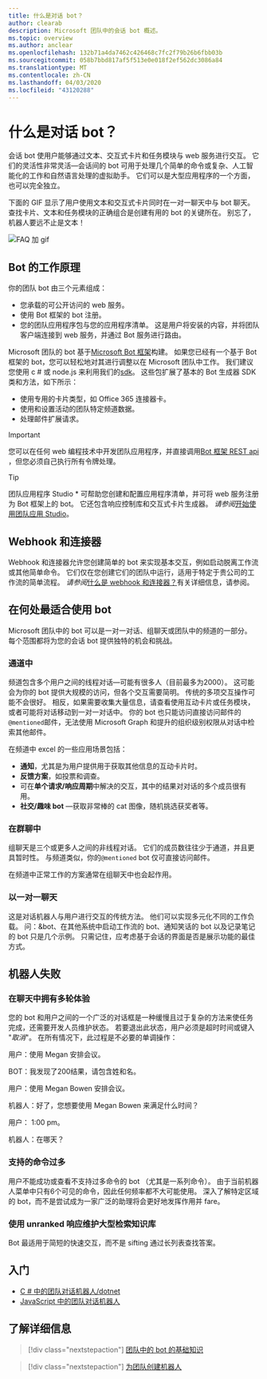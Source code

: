 ```yaml
---
title: 什么是对话 bot？
author: clearab
description: Microsoft 团队中的会话 bot 概述。
ms.topic: overview
ms.author: anclear
ms.openlocfilehash: 132b71a4da7462c426468c7fc2f79b26b6fbb03b
ms.sourcegitcommit: 058b7bbd817af5f513e0e018f2ef562dc3086a84
ms.translationtype: MT
ms.contentlocale: zh-CN
ms.lasthandoff: 04/03/2020
ms.locfileid: "43120288"
---
```

# <a name="what-are-conversational-bots"></a>什么是对话 bot？

会话 bot 使用户能够通过文本、交互式卡片和任务模块与 web 服务进行交互。 它们的灵活性非常灵活—会话间的 bot 可用于处理几个简单的命令或复杂、人工智能化的工作和自然语言处理的虚拟助手。 它们可以是大型应用程序的一个方面，也可以完全独立。

下面的 GIF 显示了用户使用文本和交互式卡片同时在一对一聊天中与 bot 聊天。 查找卡片、文本和任务模块的正确组合是创建有用的 bot 的关键所在。 别忘了，机器人要远不止是文本！

![FAQ 加 gif](~/assets/images/FAQPlusEndUser.gif)

## <a name="how-bots-work"></a>Bot 的工作原理

你的团队 bot 由三个元素组成：

* 您承载的可公开访问的 web 服务。
* 使用 Bot 框架的 bot 注册。
* 您的团队应用程序包与您的应用程序清单。 这是用户将安装的内容，并将团队客户端连接到 web 服务，并通过 Bot 服务进行路由。

Microsoft 团队的 bot 基于[Microsoft Bot 框架](https://dev.botframework.com/)构建。 如果您已经有一个基于 Bot 框架的 bot，您可以轻松地对其进行调整以在 Microsoft 团队中工作。 我们建议您使用 c # 或 node.js 来利用我们的[sdk](/microsoftteams/platform/#pivot=sdk-tools)。 这些包扩展了基本的 Bot 生成器 SDK 类和方法，如下所示：

* 使用专用的卡片类型，如 Office 365 连接器卡。
* 使用和设置活动的团队特定频道数据。
* 处理邮件扩展请求。

> [!IMPORTANT]
> 您可以在任何 web 编程技术中开发团队应用程序，并直接调用[Bot 框架 REST api](/bot-framework/rest-api/bot-framework-rest-overview) ，但您必须自己执行所有令牌处理。

> [!TIP]
> 团队应用程序 Studio * 可帮助您创建和配置应用程序清单，并可将 web 服务注册为 Bot 框架上的 bot。 它还包含响应控制库和交互式卡片生成器。 *请参阅*[开始使用团队应用 Studio](~/concepts/build-and-test/app-studio-overview.md)。

## <a name="webhooks-and-connectors"></a>Webhook 和连接器

Webhook 和连接器允许您创建简单的 bot 来实现基本交互，例如启动脱离工作流或其他简单命令。 它们仅在您创建它们的团队中运行，适用于特定于贵公司的工作流的简单流程。 *请参阅*[什么是 webhook 和连接器？](~/webhooks-and-connectors/what-are-webhooks-and-connectors.md)有关详细信息，请参阅。

## <a name="where-bots-work-best"></a>在何处最适合使用 bot

Microsoft 团队中的 bot 可以是一对一对话、组聊天或团队中的频道的一部分。 每个范围都将为您的会话 bot 提供独特的机会和挑战。

### <a name="in-a-channel"></a>通道中

频道包含多个用户之间的线程对话—可能有很多人（目前最多为2000）。 这可能会为你的 bot 提供大规模的访问，但各个交互需要简明。 传统的多项交互操作可能不会很好。 相反，如果需要收集大量信息，请查看使用互动卡片或任务模块，或者可能将对话移动到一对一对话中。 你的 bot 也只能访问直接访问邮件的`@mentioned`邮件，无法使用 Microsoft Graph 和提升的组织级别权限从对话中检索其他邮件。

在频道中 excel 的一些应用场景包括：

* **通知**，尤其是为用户提供用于获取其他信息的互动卡片时。
* **反馈方案**，如投票和调查。
* 可在**单个请求/响应周期**中解决的交互，其中的结果对对话的多个成员很有用。
* **社交/趣味 bot** —获取非常棒的 cat 图像，随机挑选获奖者等。

### <a name="in-a-group-chat"></a>在群聊中

组聊天是三个或更多人之间的非线程对话。 它们的成员数往往少于通道，并且更具暂时性。 与频道类似，你的`@mentioned` bot 仅可直接访问邮件。

在频道中正常工作的方案通常在组聊天中也会起作用。

### <a name="in-a-one-to-one-chat"></a>以一对一聊天

这是对话机器人与用户进行交互的传统方法。 他们可以实现多元化不同的工作负载。 问：&bot、在其他系统中启动工作流的 bot、通知笑话的 bot 以及记录笔记的 bot 只是几个示例。 只需记住，应考虑基于会话的界面是否是展示功能的最佳方式。

## <a name="bot-fails"></a>机器人失败

### <a name="having-multi-turn-experiences-in-chat"></a>在聊天中拥有多轮体验

您的 bot 和用户之间的一个广泛的对话框是一种缓慢且过于复杂的方法来使任务完成，还需要开发人员维护状态。 若要退出此状态，用户必须是超时时间或键入 "*取消*"。 在所有情况下，此过程是不必要的单调操作：

用户：使用 Megan 安排会议。

BOT：我发现了200结果，请包含姓和名。

用户：使用 Megan Bowen 安排会议。

机器人：好了，您想要使用 Megan Bowen 来满足什么时间？

用户： 1:00 pm。

机器人：在哪天？

### <a name="supporting-too-many-commands"></a>支持的命令过多

用户不能成功或查看不支持过多命令的 bot （尤其是一系列命令）。 由于当前机器人菜单中只有6个可见的命令，因此任何频率都不大可能使用。 深入了解特定区域的 bot，而不是尝试成为一家广泛的助理将会更好地发挥作用并 fare。

### <a name="maintaining-a-large-retrieval-knowledge-base-with-unranked-responses"></a>使用 unranked 响应维护大型检索知识库

Bot 最适用于简短的快速交互，而不是 sifting 通过长列表查找答案。

## <a name="get-started"></a>入门

* [C # 中的团队对话机器人/dotnet](https://github.com/microsoft/BotBuilder-Samples/tree/master/samples/csharp_dotnetcore/57.teams-conversation-bot)
* [JavaScript 中的团队对话机器人](https://github.com/microsoft/BotBuilder-Samples/tree/master/samples/javascript_nodejs/57.teams-conversation-bot)

## <a name="learn-more"></a>了解详细信息

> [!div class="nextstepaction"]
> [团队中的 bot 的基础知识](~/bots/bot-basics.md)

> [!div class="nextstepaction"]
> [为团队创建机器人](~/bots/how-to/create-a-bot-for-teams.md)
